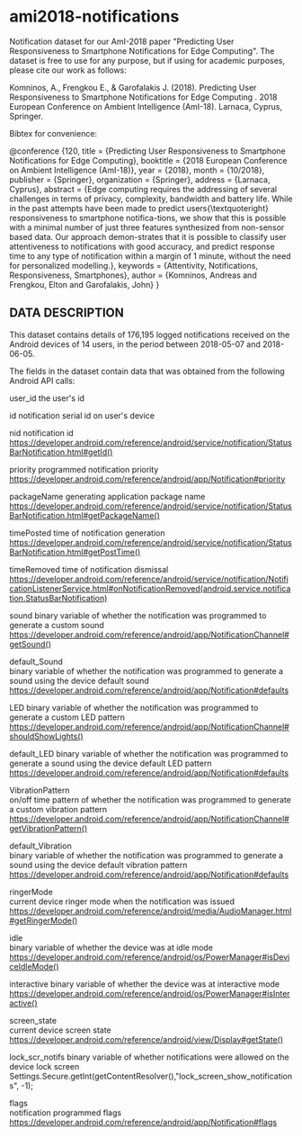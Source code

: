 # ami2018-notifications
Notification dataset for our AmI-2018 paper "Predicting User Responsiveness to Smartphone Notifications for Edge Computing". The dataset is free to use for any purpose, but if using for academic purposes, please cite our work as follows:

Komninos, A., Frengkou E., & Garofalakis J. (2018).  Predicting User Responsiveness to Smartphone Notifications for Edge Computing	. 2018 European Conference on Ambient Intelligence (AmI-18). Larnaca, Cyprus, Springer.

Bibtex for convenience:

@conference {120,
	title = {Predicting User Responsiveness to Smartphone Notifications for Edge Computing},
	booktitle = {2018 European Conference on Ambient Intelligence (AmI-18)},
	year = {2018},
	month = {10/2018},
	publisher = {Springer},
	organization = {Springer},
	address = {Larnaca, Cyprus},
	abstract = {Edge computing requires the addressing of several challenges in terms of privacy, complexity, bandwidth and battery life. While in the past attempts have been made to predict users{\textquoteright} responsiveness to smartphone notifica-tions, we show that this is possible with a minimal number of just three features synthesized from non-sensor based data. Our approach demon-strates that it is possible to classify user attentiveness to notifications with good accuracy, and predict response time to any type of notification within a margin of 1 minute, without the need for personalized modelling.},
	keywords = {Attentivity, Notifications, Responsiveness, Smartphones},
	author = {Komninos, Andreas and Frengkou, Elton and Garofalakis, John}
}

DATA DESCRIPTION
----------------

This dataset contains details of 176,195 logged notifications received on the Android devices of 14 users, in the period between 2018-05-07 and 2018-06-05. 

The fields in the dataset contain data that was obtained from the following Android API calls:

user_id
the user's id	

id
notification serial id on user's device	

nid
notification id	
https://developer.android.com/reference/android/service/notification/StatusBarNotification.html#getId()

priority
programmed notification priority	
https://developer.android.com/reference/android/app/Notification#priority

packageName
generating application package name
https://developer.android.com/reference/android/service/notification/StatusBarNotification.html#getPackageName()

timePosted
time of notification generation	
https://developer.android.com/reference/android/service/notification/StatusBarNotification.html#getPostTime()

timeRemoved
time of notification dismissal
https://developer.android.com/reference/android/service/notification/NotificationListenerService.html#onNotificationRemoved(android.service.notification.StatusBarNotification)

sound
binary variable of whether the notification was programmed to generate a custom sound	
https://developer.android.com/reference/android/app/NotificationChannel#getSound()

default_Sound	
binary variable of whether the notification was programmed to generate a sound using the device default sound	
https://developer.android.com/reference/android/app/Notification#defaults

LED	
binary variable of whether the notification was programmed to generate a custom LED pattern	
https://developer.android.com/reference/android/app/NotificationChannel#shouldShowLights()

default_LED	
binary variable of whether the notification was programmed to generate a sound using the device default LED pattern	
https://developer.android.com/reference/android/app/Notification#defaults

VibrationPattern	
on/off time pattern of whether the notification was programmed to generate a custom vibration pattern	
https://developer.android.com/reference/android/app/NotificationChannel#getVibrationPattern()

default_Vibration	
binary variable of whether the notification was programmed to generate a sound using the device default vibration pattern	
https://developer.android.com/reference/android/app/Notification#defaults

ringerMode	
current device ringer mode when the notification was issued	
https://developer.android.com/reference/android/media/AudioManager.html#getRingerMode()

idle	
binary variable of whether the device was at idle mode	
https://developer.android.com/reference/android/os/PowerManager#isDeviceIdleMode()

interactive	
binary variable of whether the device was at interactive mode	
https://developer.android.com/reference/android/os/PowerManager#isInteractive()

screen_state	
current device screen state	
https://developer.android.com/reference/android/view/Display#getState()

lock_scr_notifs	
binary variable of whether notifications were allowed on the device lock screen	
Settings.Secure.getInt(getContentResolver(),"lock_screen_show_notifications", -1);

flags	
notification programmed flags	
https://developer.android.com/reference/android/app/Notification#flags
